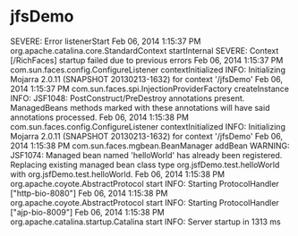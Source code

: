 jfsDemo
=======
SEVERE: Error listenerStart
Feb 06, 2014 1:15:37 PM org.apache.catalina.core.StandardContext startInternal
SEVERE: Context [/RichFaces] startup failed due to previous errors
Feb 06, 2014 1:15:37 PM com.sun.faces.config.ConfigureListener contextInitialized
INFO: Initializing Mojarra 2.0.11 (SNAPSHOT 20130213-1632) for context '/jfsDemo'
Feb 06, 2014 1:15:37 PM com.sun.faces.spi.InjectionProviderFactory createInstance
INFO: JSF1048: PostConstruct/PreDestroy annotations present.  ManagedBeans methods marked with these annotations will have said annotations processed.
Feb 06, 2014 1:15:38 PM com.sun.faces.config.ConfigureListener contextInitialized
INFO: Initializing Mojarra 2.0.11 (SNAPSHOT 20130213-1632) for context '/jfsDemo'
Feb 06, 2014 1:15:38 PM com.sun.faces.mgbean.BeanManager addBean
WARNING: JSF1074: Managed bean named 'helloWorld' has already been registered.  Replacing existing managed bean class type org.jsfDemo.test.helloWorld with org.jsfDemo.test.helloWorld.
Feb 06, 2014 1:15:38 PM org.apache.coyote.AbstractProtocol start
INFO: Starting ProtocolHandler ["http-bio-8080"]
Feb 06, 2014 1:15:38 PM org.apache.coyote.AbstractProtocol start
INFO: Starting ProtocolHandler ["ajp-bio-8009"]
Feb 06, 2014 1:15:38 PM org.apache.catalina.startup.Catalina start
INFO: Server startup in 1313 ms
